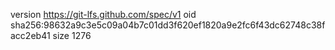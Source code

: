 version https://git-lfs.github.com/spec/v1
oid sha256:98632a9c3e5c09a04b7c01dd3f620ef1820a9e2fc6f43dc62748c38facc2eb41
size 1276
